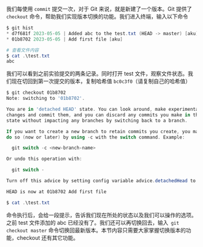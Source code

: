 我们每使用 `commit` 提交一次，对于 Git 来说，就是新建了一个版本。Git 提供了 `checkout` 命令，帮助我们实现版本切换的功能。我们进入终端，输入以下命令
```powershell
$ git hist
* d7f681f 2023-05-05 | Added abc to the test.txt (HEAD -> master) [aku]
* 01b8702 2023-05-05 | Add first file [aku]

# 查看文件内容
$ cat .\test.txt
abc
```

我们可以看到之前实验提交的两条记录。同时打开 test 文件，观察文件状态。我们现在切回到第一次提交的版本，复制哈希值 `bc0c3f0`（请复制自己的哈希值）
```powershell
$ git checkout 01b8702
Note: switching to '01b8702'.

You are in 'detached HEAD' state. You can look around, make experimental
changes and commit them, and you can discard any commits you make in this
state without impacting any branches by switching back to a branch.

If you want to create a new branch to retain commits you create, you may
do so (now or later) by using -c with the switch command. Example:

  git switch -c <new-branch-name>

Or undo this operation with:

  git switch -

Turn off this advice by setting config variable advice.detachedHead to false

HEAD is now at 01b8702 Add first file

$ cat .\test.txt

```

命令执行后，会给一段提示，告诉我们现在所处的状态以及我们可以操作的选项。之前 test 文件添加的 abc 已经没有了。我们还可以再切换回去，输入` git checkout master` 命令切换回最新版本。本节内容只需要大家掌握切换版本的功能，checkout 还有其它功能。

